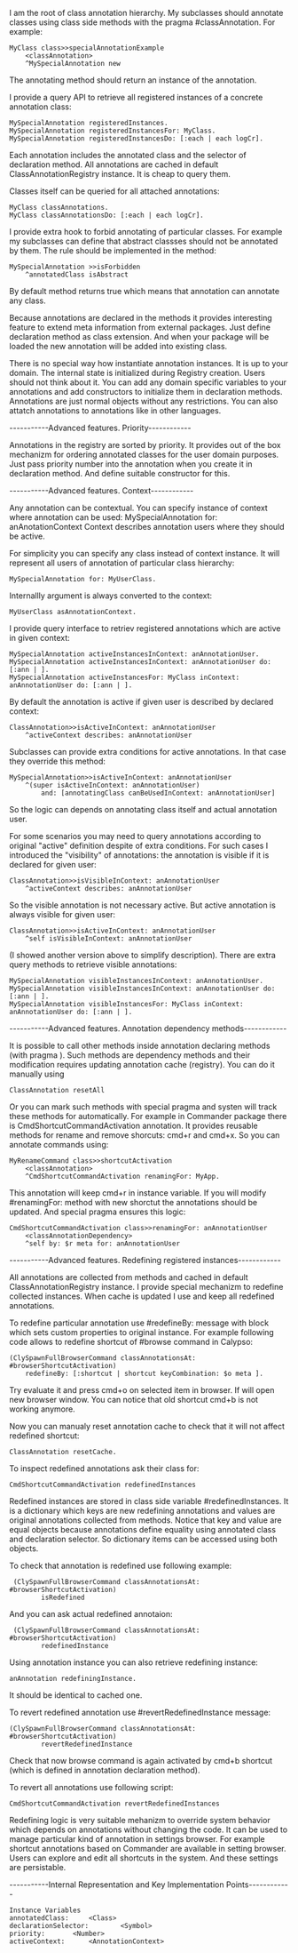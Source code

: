 I am the root of class annotation hierarchy.
My subclasses should annotate classes using class side methods with the pragma #classAnnotation. 
For example:

	MyClass class>>specialAnnotationExample
		<classAnnotation>
		^MySpecialAnnotation new

The annotating method should return an instance of the annotation.

I provide a query API to retrieve all registered instances of a concrete annotation class:

	MySpecialAnnotation registeredInstances.
	MySpecialAnnotation registeredInstancesFor: MyClass.
	MySpecialAnnotation registeredInstancesDo: [:each | each logCr].

Each annotation includes the annotated class and the selector of declaration method.
All annotations are cached in default ClassAnnotationRegistry instance. It is cheap to query them.

Classes itself can be queried for all attached annotations:

	MyClass classAnnotations.
	MyClass classAnnotationsDo: [:each | each logCr].

I provide extra hook to forbid annotating of particular classes. For example my subclasses can define that abstract classses should not be annotated by them.
The rule should be  implemented in the method:

	MySpecialAnnotation >>isForbidden
		^annotatedClass isAbstract 

By default method returns true which means that annotation can annotate any class.

Because annotations are declared in the methods it provides interesting feature to extend meta information from external packages.
Just define declaration method as class extension. And when your package will be loaded the new annotation will be added into existing class.
 
There is no special way how instantiate annotation instances. It is up to your domain.
The internal state is initialized during Registry creation.  Users should not think about it. 
You can add any domain specific variables to your annotations and add constructors to initialize them in declaration methods. 
Annotations are just normal objects without any restrictions. You can also attatch annotations to annotations like in other languages.

-----------Advanced features. Priority------------

Annotations in the registry are sorted by priority. It provides out of the box mechanizm for ordering annotated classes for the user domain purposes. 
Just pass priority number into the annotation when you create it in declaration method. And define suitable constructor for this.

-----------Advanced features. Context------------

Any annotation can be contextual. You can specify instance of context where annotation can be used:
	MySpecialAnnotation for: anAnotationContext
Context describes annotation users where they should be active.

For simplicity you can specify any class instead of context instance. It will represent all users of annotation of particular class hierarchy:

	MySpecialAnnotation for: MyUserClass.

Internallly argument is always converted to the context:

	MyUserClass asAnnotationContext.

I provide query interface to retriev registered annotations which are active in given context:

	MySpecialAnnotation activeInstancesInContext: anAnnotationUser.
	MySpecialAnnotation activeInstancesInContext: anAnnotationUser do: [:ann | ].
	MySpecialAnnotation activeInstancesFor: MyClass inContext: anAnnotationUser do: [:ann | ].

By default the annotation is active if given user is described by declared context:

	ClassAnnotation>>isActiveInContext: anAnnotationUser
		^activeContext describes: anAnnotationUser

Subclasses can provide extra conditions for active annotations. In that case they override this method:

	MySpecialAnnotation>>isActiveInContext: anAnnotationUser
		^(super isActiveInContext: anAnnotationUser)
			and: [annotatingClass canBeUsedInContext: anAnnotationUser]

So the logic can depends on annotating class itself and actual annotation user.

For some scenarios you may need to query annotations according to original "active" definition despite of extra conditions.
For such cases I introduced the "visibility" of annotations: the annotation is visible if it is declared for given user:

	ClassAnnotation>>isVisibleInContext: anAnnotationUser
		^activeContext describes: anAnnotationUser

So the visible annotation is not necessary active. But active annotation is always visible for given user:

	ClassAnnotation>>isActiveInContext: anAnnotationUser
		^self isVisibleInContext: anAnnotationUser

(I showed another version above to simplify description).
There are extra query methods to retrieve visible annotations:

	MySpecialAnnotation visibleInstancesInContext: anAnnotationUser.
	MySpecialAnnotation visibleInstancesInContext: anAnnotationUser do: [:ann | ].
	MySpecialAnnotation visibleInstancesFor: MyClass inContext: anAnnotationUser do: [:ann | ].

-----------Advanced features. Annotation dependency methods------------

It is possible to call other methods inside annotation declaring methods (with pragma <classAnnotation>).
Such methods are dependency methods and their modification requires updating annotation cache (registry).
You can do it manually using

	ClassAnnotation resetAll
	
Or you can mark such methods with special pragma <classAnnotationDependency> and systen will track these methods for automatically.	
For example in Commander package there is CmdShortcutCommandActivation annotation. It provides reusable methods for rename and remove shorcuts: cmd+r and cmd+x. So you can annotate commands using: 

	MyRenameCommand class>>shortcutActivation
		<classAnnotation>
		^CmdShortcutCommandActivation renamingFor: MyApp.

This annotation will keep cmd+r in instance variable. 
If you will modify #renamingFor: method with new shorctut the annotations should be updated. And special pragma ensures this logic:

	CmdShortcutCommandActivation class>>renamingFor: anAnnotationUser
		<classAnnotationDependency>
		^self by: $r meta for: anAnnotationUser 

-----------Advanced features. Redefining registered instances------------

All annotations are collected from methods and cached in default ClassAnnotationRegistry instance. 
I provide special mechanizm to redefine collected instances. When cache is updated I use and keep all redefined annotations.

To redefine particular annotation use #redefineBy: message with block which sets custom properties to original instance.
For example following code allows to redefine shortcut of #browse command in Calypso: 

	(ClySpawnFullBrowserCommand classAnnotationsAt: #browserShortcutActivation)
		redefineBy: [:shortcut | shortcut keyCombination: $o meta ].
	
Try evaluate it and press cmd+o on selected item in browser. If will open new browser window.
You can notice that old shortcut cmd+b is not working anymore.

Now you can manualy reset annotation cache to check that it will not affect redefined shortcut: 

	ClassAnnotation resetCache.
	
To inspect redefined annotations ask their class for: 

	CmdShortcutCommandActivation redefinedInstances
	
Redefined instances are stored in class side variable #redefinedInstances. 
It is a dictionary which keys are new redefining annotations and values are original annotations collected from methods.
Notice that key and value are equal objects because annotations define equality using annotated class and declaration selector.
So dictionary items can be accessed using both objects.

To check that annotation is redefined use following example: 

	 (ClySpawnFullBrowserCommand classAnnotationsAt: #browserShortcutActivation)
			isRedefined

And you can ask actual redefined annotaion: 

	 (ClySpawnFullBrowserCommand classAnnotationsAt: #browserShortcutActivation)
			redefinedInstance
		
Using annotation instance you can also retrieve redefining instance: 

	anAnnotation redefiningInstance.
	
It should be identical to cached one.
	
To revert redefined annotation use #revertRedefinedInstance message: 

	(ClySpawnFullBrowserCommand classAnnotationsAt: #browserShortcutActivation)
			revertRedefinedInstance

Check that now browse command is again activated by cmd+b shortcut (which is defined in annotation declaration method).

To revert all annotations use following script: 

	CmdShortcutCommandActivation revertRedefinedInstances

Redefining logic is very suitable mehanizm to override system behavior which depends on annotations without changing the code.
It can be used to manage particular kind of annotation in settings browser. 
For example shortcut annotations based on Commander are available in setting browser. Users can explore and edit all shortcuts in the system. And these settings are persistable.

-----------Internal Representation and Key Implementation Points------------
 
    Instance Variables
	annotatedClass:		<Class>
	declarationSelector:		<Symbol>
	priority:		<Number>
	activeContext:		<AnnotationContext>